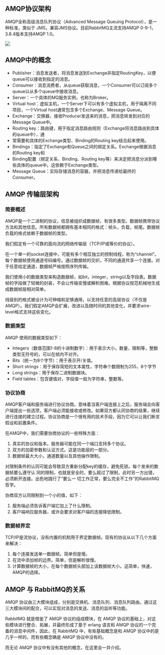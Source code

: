 ## AMQP协议架构

AMQP全称高级消息队列协议（Advanced Message Queuing Protocol），是一种标准，类似于
JMS，兼容JMS协议。目前RabbitMQ主流支持AMQP 0-9-1，3.8.4版本支持AMQP 1.0。

![](https://support.smartbear.com/readyapi/docs/_images/testing/amqp-about.png)

## AMQP中的概念

- Publisher：消息发送者，将消息发送到Exchange并指定RoutingKey，以便queue可以接收到指定的消息。
- Consumer：消息消费者，从queue获取消息，一个Consumer可以订阅多个queue以从多个queue中接收消息。
- Server：一个具体的MQ服务实例，也称为Broker。
- Virtual host：虚拟主机，一个Server下可以有多个虚拟主机，用于隔离不同项目，一个Virtual host通常包含多个Exchange、Message Queue。
- Exchange：交换器，接收Producer发送来的消息，把消息转发到对应的Message Queue中。
- Routing key：路由键，用于指定消息路由规则（Exchange将消息路由到具体的queue中），通
- 常需要和具体的Exchange类型、Binding的Routing key结合起来使用。
- Bindings：指定了Exchange和Queue之间的绑定关系。Exchange根据消息的Routing key和
- Binding配置（绑定关系、Binding、Routing key等）来决定把消息分派到哪些具体的queue中。这依赖于Exchange类型。
- Message Queue：实际存储消息的容器，并把消息传递给最终的Consumer。

## AMQP 传输层架构

### 简要概述
AMQP是一个二进制的协议，信息被组织成数据帧，有很多类型。数据帧携带协议方法和其他信息。所有数据帧都拥有基本相同的格式：帧头，负载，帧尾。数据帧负载的格式依赖于数据帧的类型。

我们假定有一个可靠的面向流的网络传输层（TCP/IP或等价的协议）。

在一个单一的socket连接中，可能有多个相互独立的控制线程，称为“channel”。每个数据帧使用通道号码编号。通过数据帧的交织，不同的通道共享一个连接。对于任意给定通道，数据帧严格按照序列传输。

我们使用小的数据类型来构造数据帧，如bit，integer，string以及字段表。数据帧的字段做了轻微的封装，不会让传输变慢或解析困难。根据协议规范机械地生成成数据帧层相对简单。

线级别的格式被设计为可伸缩和足够通用，以支持任意的高层协议（不仅是AMQP）。我们假定AMQP会扩展，改进以及随时间的其他变化，并要求wire-level格式支持这些变化。

### 数据类型
AMQP 使用的数据类型如下：
- Integers（数值范围1-8的十进制数字）：用于表示大小，数量，限制等，整数类型无符号的，可以在帧内不对齐。
- Bits（统一为8个字节）：用于表示开/关值。
- Short strings：用于保存简短的文本属性，字符串个数限制为255，8个字节
- Long strings：用于保存二进制数据块。
- Field tables：包含键值对，字段值一般为字符串，整数等。

### 协议协商
AMQP客户端和服务端进行协议协商。意味着当客户端连接上之后，服务端会向客户端提出一些选项，客户端必须能接收或修改。如果双方都认同协商的结果，继续进行连接的建立过程。协议协商是一个很有用的技术手段，因为它可以让我们断言假设和前置条件。

在AMQP中，我们需要协商协议的一些特殊方面：
1. 真实的协议和版本。服务器可能在同一个端口支持多个协议。
2. 双方的加密参数和认证方式。这是功能层的一部分。
3. 数据帧最大大小，通道数量以及其他操作限制。

对限制条件的认同可能会导致双方重新分配key的缓存，避免死锁。每个发来的数据帧要么遵守认
同的限制，也就是安全的，要么超过了限制，此时另一方出错，必须断开连接。出色地践行了“要么一
切工作正常，要么完全不工作”的RabbitMQ哲学。

协商双方认同限制到一个小的值，如下：
1. 服务端必须告诉客户端它加上了什么限制。
2. 客户端响应服务器，或许会要求对客户端的连接降低限制。

### 数据帧界定
TCP/IP是流协议，没有内置的机制用于界定数据帧。现有的协议从以下几个方面来解决：
1. 每个连接发送单一数据帧。简单但是慢。
2. 在流中添加帧的边界。简单，但是解析很慢。
3. 计算数据帧的大小，在每个数据帧头部加上该数据帧大小。这简单，快速，AMQP的选择。

## AMQP 与 RabbitMQ的关系

AMQP 协议由三大模块组成，分别是交换机、消息队列、消息队列路由。通过这三大模块间的配合，可以实现对消息的发送、消息的监听等功能。

RabbitMQ 就是借鉴了 AMQP 协议的组成模块，在 AMQP 协议的基础上，对这些模块进行整合、拓展，并最终形成了基于 erlang 语言和 AMQP 协议的一个完备的消息中间件，因此，在 RabbitMQ 中，有些基础概念是和 AMQP 协议中的是几乎一样的，而有些概念确是 AMQP 协议中没有的。

而无论 AMQP 协议中有没有其他的概念，在这里会一并介绍。

